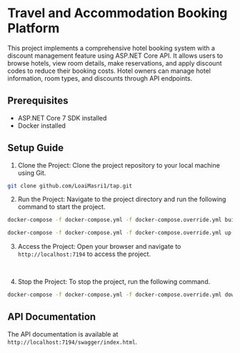 # Travel and Accommodation Booking Platform

This project implements a comprehensive hotel booking system with a discount management feature using ASP.NET Core API. It allows users to browse hotels, view room details, make reservations, and apply discount codes to reduce their booking costs. Hotel owners can manage hotel information, room types, and discounts through API endpoints.

## Prerequisites

- ASP.NET Core 7 SDK installed
- Docker installed

## Setup Guide

1. Clone the Project: Clone the project repository to your local machine using Git.

```bash
git clone github.com/LoaiMasri1/tap.git
```

2. Run the Project: Navigate to the project directory and run the following command to start the project.

```bash
docker-compose -f docker-compose.yml -f docker-compose.override.yml build
```

```bash
docker-compose -f docker-compose.yml -f docker-compose.override.yml up
```

3. Access the Project: Open your browser and navigate to `http://localhost:7194` to access the project.
<br/>

4. Stop the Project: To stop the project, run the following command.

```bash
docker-compose -f docker-compose.yml -f docker-compose.override.yml down
```

## API Documentation

The API documentation is available at `http://localhost:7194/swagger/index.html`.
